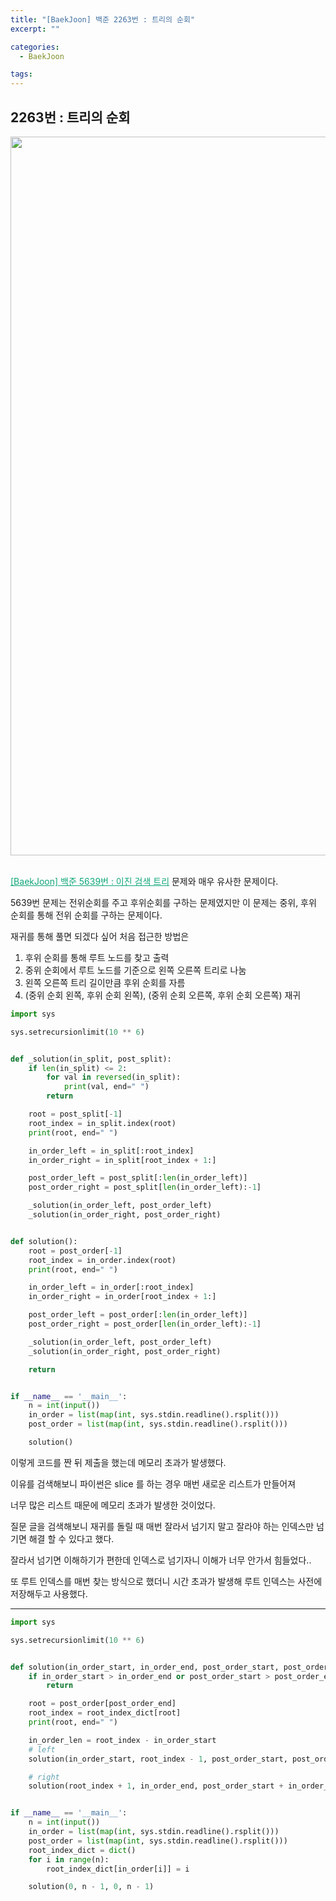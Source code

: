 ```yaml
---
title: "[BaekJoon] 백준 2263번 : 트리의 순회"
excerpt: ""

categories:
  - BaekJoon

tags:
---
```


## 2263번 : 트리의 순회

<center><img width="1150" alt="" src="https://user-images.githubusercontent.com/54533309/106243183-43d4fb00-624c-11eb-9bc4-e60eda781da2.png">
</center>

<br>

<a href="https://nam-ki-bok.github.io/baekjoon/Baek_BST/" style="color:#0FA678">[BaekJoon] 백준 5639번 : 이진 검색 트리</a> 문제와 매우 유사한 문제이다.

5639번 문제는 전위순회를 주고 후위순회를 구하는 문제였지만 이 문제는 중위, 후위 순회를 통해 전위 순회를 구하는 문제이다.

재귀를 통해 풀면 되겠다 싶어 처음 접근한 방법은

1. 후위 순회를 통해 루트 노드를 찾고 출력
2. 중위 순회에서 루트 노드를 기준으로 왼쪽 오른쪽 트리로 나눔
3. 왼쪽 오른쪽 트리 길이만큼 후위 순회를 자름
4. (중위 순회 왼쪽, 후위 순회 왼쪽), (중위 순회 오른쪽, 후위 순회 오른쪽) 재귀

```python
import sys

sys.setrecursionlimit(10 ** 6)


def _solution(in_split, post_split):
	if len(in_split) <= 2:
		for val in reversed(in_split):
			print(val, end=" ")
		return

	root = post_split[-1]
	root_index = in_split.index(root)
	print(root, end=" ")

	in_order_left = in_split[:root_index]
	in_order_right = in_split[root_index + 1:]

	post_order_left = post_split[:len(in_order_left)]
	post_order_right = post_split[len(in_order_left):-1]

	_solution(in_order_left, post_order_left)
	_solution(in_order_right, post_order_right)


def solution():
	root = post_order[-1]
	root_index = in_order.index(root)
	print(root, end=" ")

	in_order_left = in_order[:root_index]
	in_order_right = in_order[root_index + 1:]

	post_order_left = post_order[:len(in_order_left)]
	post_order_right = post_order[len(in_order_left):-1]

	_solution(in_order_left, post_order_left)
	_solution(in_order_right, post_order_right)

	return


if __name__ == '__main__':
	n = int(input())
	in_order = list(map(int, sys.stdin.readline().rsplit()))
	post_order = list(map(int, sys.stdin.readline().rsplit()))

	solution()
```

이렇게 코드를 짠 뒤 제출을 했는데 메모리 초과가 발생했다.

이유를 검색해보니 파이썬은 slice 를 하는 경우 매번 새로운 리스트가 만들어져

너무 많은 리스트 때문에 메모리 초과가 발생한 것이었다.

질문 글을 검색해보니 재귀를 돌릴 때 매번 잘라서 넘기지 말고 잘라야 하는 인덱스만 넘기면 해결 할 수 있다고 했다.

잘라서 넘기면 이해하기가 편한데 인덱스로 넘기자니 이해가 너무 안가서 힘들었다..

또 루트 인덱스를 매번 찾는 방식으로 했더니 시간 초과가 발생해 루트 인덱스는 사전에 저장해두고 사용했다.

---

```python
import sys

sys.setrecursionlimit(10 ** 6)


def solution(in_order_start, in_order_end, post_order_start, post_order_end):
	if in_order_start > in_order_end or post_order_start > post_order_end:
		return

	root = post_order[post_order_end]
	root_index = root_index_dict[root]
	print(root, end=" ")

	in_order_len = root_index - in_order_start
	# left
	solution(in_order_start, root_index - 1, post_order_start, post_order_start + in_order_len - 1)

	# right
	solution(root_index + 1, in_order_end, post_order_start + in_order_len, post_order_end - 1)


if __name__ == '__main__':
	n = int(input())
	in_order = list(map(int, sys.stdin.readline().rsplit()))
	post_order = list(map(int, sys.stdin.readline().rsplit()))
	root_index_dict = dict()
	for i in range(n):
		root_index_dict[in_order[i]] = i

	solution(0, n - 1, 0, n - 1)
```

<br>